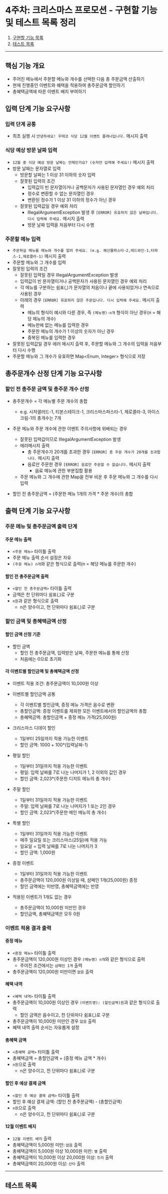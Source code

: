 # 4주차: 크리스마스 프로모션 - 구현할 기능 및 테스트 목록 정리
1. [구현할 기능 목록](#구현할-기능-목록)
2. [테스트 목록](#테스트-목록)

---
## 핵심 기능 개요
* 주어진 메뉴에서 주문할 메뉴와 개수를 선택한 다음 총 주문금액 산출하기
* 현재 진행중인 이벤트와 혜택을 적용하여 총주문금액 할인하기
* 총혜택금액에 따른 이벤트 배지 부여하기

## 입력 단계 기능 요구사항
### 입력 단계 공통
* 최초 실행 시 `안녕하세요! 우테코 식당 12월 이벤트 플래너입니다.` 메시지 출력

### 식당 예상 방문 날짜 입력
* `12월 중 식당 예상 방문 날짜는 언제인가요? (숫자만 입력해 주세요!)` 메시지 출력
* 방문 날짜는 문자열로 입력
  * 방문할 날짜는 1 이상 31 이하의 숫자 입력
  * 잘못된 입력의 조건
    * 입력값이 빈 문자열이거나 공백문자가 사용된 문자열인 경우 예외 처리
    * 정수로 변환할 수 없는 문자열인 경우
    * 변환된 정수가 1 이상 31 이하의 정수가 아닌 경우
  * 잘못된 입력값일 경우 예외 처리 
    * IllegalArgumentException 발생 후 `[ERROR] 유효하지 않은 날짜입니다. 다시 입력해 주세요.` 메시지 출력
    * 방문 날짜 입력을 처음부터 다시 수행

### 주문할 메뉴 입력
* `주문하실 메뉴를 메뉴와 개수를 알려 주세요. (e.g. 해산물파스타-2,레드와인-1,타파스-1,제로콜라-1)` 메시지 출력
* 주문할 메뉴와 그 개수를 입력
* 잘못된 입력의 조건
  * 잘못된 입력일 경우 IllegalArgumentException 발생
  * 입력값이 빈 문자열이거나 공백문자가 사용된 문자열인 경우 예외 처리
  * 각 메뉴를 구분하는 쉼표(,)가 문자열의 처음이나 끝에 사용되었거나 연속으로 사용된 경우
  * 아래의 경우 `[ERROR] 유효하지 않은 주문입니다. 다시 입력해 주세요.` 메시지 출력
    * 메뉴의 형식이 예시와 다른 경우, 즉 `(메뉴명)-n개` 형식이 아닌 경우(n = 해당 메뉴의 개수)
    * 메뉴판에 없는 메뉴를 입력한 경우
    * 주문한 메뉴의 개수가 1 이상의 숫자가 아닌 경우
    * 중복된 메뉴를 입력한 경우
* 잘못된 입력값일 경우 에러 메시지 출력 후, 주문할 메뉴와 그 개수의 입력을 처음부터 다시 수행
* 주문할 메뉴와 그 개수가 유효하면 Map<Enum, Integer> 형식으로 저장

## 총주문개수 산정 단계 기능 요구사항
### 할인 전 총주문 금액 및 총주문 개수 산정
* 총주문개수 = 각 메뉴별 주문 개수의 총합
  * e.g. 시저샐러드-1, 티본스테이크-1, 크리스마스파스타-1, 제로콜라-3, 아이스크림-1의 총개수는 7개

* 주문 메뉴와 주문 개수에 관한 이벤트 주의사항에 위배되는 경우
  * 잘못된 입력값이므로 IllegalArgumentException 발생
  * 에러메시지 출력
    * 총 주문개수가 20개를 초과한 경우 `[ERROR] 총 주문 개수가 20개를 초과합니다.` 메시지 출력
    * 음료만 주문한 경우 `[ERROR] 음료만 주문할 수 없습니다.` 메시지 출력
      * 음료 메뉴에 관한 부분집합 활용
  * 주문 메뉴와 그 개수에 관한 Map을 전부 비운 후 주문 메뉴와 그 개수를 다시 입력

* 할인 전 총주문금액 = (주문한 메뉴 1개의 가격 * 주문 개수)의 총합


## 출력 단계 기능 요구사항
### 주문 메뉴 및 총주문금액 출력 단계
#### 주문 메뉴 출력
* `<주문 메뉴>` 타이틀 출력
* 주문 메뉴 출력 순서 설정은 자유
* `(주문 메뉴) n개`와 같은 형식으로 출력(n = 해당 메뉴를 주문한 개수)

#### 할인 전 총주문금액 출력
* `<할인 전 총주문금액>` 타이틀 출력
* 금액은 천 단위마다 쉼표(,)로 구분
* `n원`과 같은 형식으로 출력
  * n은 양수이고, 천 단위마다 쉼표(,)로 구분


### 할인 금액 및 총혜택금액 산정
#### 할인 금액 산정 기준
* 할인 금액
  * 할인 전 총주문금액, 입력받은 날짜, 주문한 메뉴를 통해 산정
  * 처음에는 0으로 초기화

#### 각 이벤트별 할인금액 및 총혜택금액 산정
* 이벤트 적용 조건: 총주문금액이 10,000원 이상
* 이벤트별 할인금액 공통
  * 각 이벤트별 할인금액, 증정 메뉴 가격은 음수로 변환
  * 총할인금액: 증정 이벤트를 제외한 모든 이벤트에서의 할인금액의 총합
  * 총혜택금액: 총할인금액 + 증정 메뉴 가격(25,000원)

* 크리스마스 디데이 할인
  * 1일부터 25일까지 적용 가능한 이벤트
  * 할인 금액: 1000 + 100*(입력날짜-1)
* 평일 할인
  * 1일부터 31일까지 적용 가능한 이벤트
  * 평일: 입력 날짜를 7로 나눈 나머지가 1, 2 이외의 값인 경우
  * 할인 금액: 2,023*(주문한 디저트 메뉴의 총 개수)
* 주말 할인
  * 1일부터 31일까지 적용 가능한 이벤트
  * 주말: 입력 날짜를 7로 나눈 나머지가 1 또는 2인 경우
  * 할인 금액: 2,023*(주문한 메인 메뉴의 총 개수) 
* 특별 할인
  * 1일부터 31일까지 적용 가능한 이벤트
  * 매주 일요일 또는 크리스마스(25일)에 적용 가능
  * 일요일 = 입력 날짜를 7로 나눈 나머지가 3
  * 할인 금액: 1,000원
* 증정 이벤트
  * 1일부터 31일까지 적용 가능한 이벤트
  * 총주문금액이 120,000원 이상일 때, 샴페인 1개(25,000원) 증정
  * 할인 금액에는 미반영, 총혜택금액에는 반영

* 적용된 이벤트가 1개도 없는 경우
  * 총주문금액이 10,000원 미만인 경우
  * 할인금액, 총혜택금액은 모두 0원


### 이벤트 적용 결과 출력
#### 증정 메뉴
* `<증정 메뉴>` 타이틀 출력
* 총주문금액이 120,000원 이상인 경우 `(메뉴명) n개`와 같은 형식으로 출력
  * 주어진 조건에서는 `샴페인 1개` 출력
* 총주문금액이 120,000원 미만이면 `없음` 출력

#### 혜택 내역
* `<혜택 내역>` 타이틀 출력
* 총주문금액이 10,000원 이상인 경우 `(이벤트명): (할인금액)원`과 같은 형식으로 출력
  * 할인 금액은 음수이고, 천 단위마다 쉼표(,)로 구분
* 총주문금액이 10,000원 미만인 경우 `없음` 출력
* 혜택 내역 출력 순서는 자유롭게 설정

#### 총혜택 금액
* `<총혜택 금액>` 타이틀 출력
* 총혜택금액 = 총할인금액 + (증정 메뉴 금액 * 개수)
* `n원`으로 출력
  * n은 양수이고, 천 단위마다 쉼표(,)로 구분

#### 할인 후 예상 결제 금액
* `<할인 후 예상 결제 금액>` 타이틀 출력
* 할인 후 예상 결제 금액: (할인 전 총주문금액) - (총할인금액)
* `n원`으로 출력
  * n은 양수이고, 천 단위마다 쉼표(,)로 구분

#### 12월 이벤트 배지
* `12월 이벤트 배지` 출력
* 총혜택금액이 5,000원 미만: `없음` 출력
* 총혜택금액이 5,000원 이상 10,000원 미만: `별` 출력
* 총혜택금액이 10,000원 이상 20,000원 이상: `트리` 출력
* 총혜택금액이 20,000원 이상: `산타` 출력


---

## 테스트 목록